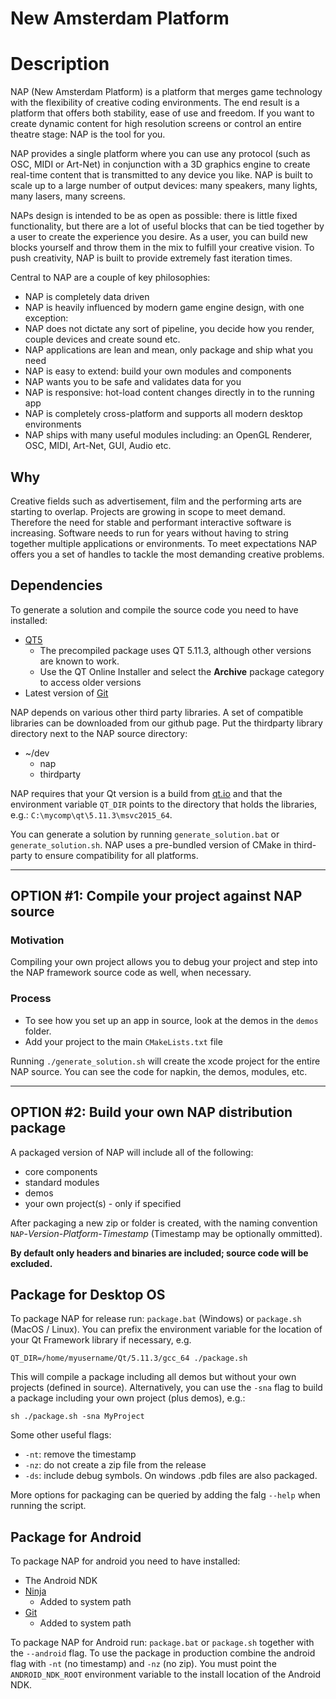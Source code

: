 New Amsterdam Platform
=======================

# Description

NAP (New Amsterdam Platform) is a platform that merges game technology with the flexibility of creative coding environments. The end result is a platform that offers both stability, ease of use and freedom. If you want to create dynamic content for high resolution screens or control an entire theatre stage: NAP is the tool for you.

NAP provides a single platform where you can use any protocol (such as OSC, MIDI or Art-Net) in conjunction with a 3D graphics engine to create real-time content that is transmitted to any device you like. NAP is built to scale up to a large number of output devices: many speakers, many lights, many lasers, many screens.
	
NAPs design is intended to be as open as possible: there is little fixed functionality, but there are a lot of useful blocks that can be tied together by a user to create the experience you desire. As a user, you can build new blocks yourself and throw them in the mix to fulfill your creative vision. To push creativity, NAP is built to provide extremely fast iteration times.

Central to NAP are a couple of key philosophies:

- NAP is completely data driven
- NAP is heavily influenced by modern game engine design, with one exception:
- NAP does not dictate any sort of pipeline, you decide how you render, couple devices and create sound etc.
- NAP applications are lean and mean, only package and ship what you need
- NAP is easy to extend: build your own modules and components
- NAP wants you to be safe and validates data for you
- NAP is responsive: hot-load content changes directly in to the running app
- NAP is completely cross-platform and supports all modern desktop environments
- NAP ships with many useful modules including: an OpenGL Renderer, OSC, MIDI, Art-Net, GUI, Audio etc.

## Why

Creative fields such as advertisement, film and the performing arts are starting to overlap. Projects are growing in scope to meet demand. Therefore the need for stable and performant interactive software is increasing. Software needs to run for years without having to string together multiple applications or environments. To meet expectations NAP offers you a set of handles to tackle the most demanding creative problems.

## Dependencies

To generate a solution and compile the source code you need to have installed: 

- [QT5](http://download.qt.io/official_releases/qt/)
	- The precompiled package uses QT 5.11.3, although other versions are known to work.
	- Use the QT Online Installer and select the **Archive** package category to access older versions
- Latest version of [Git](https://git-scm.com/download/win)

NAP depends on various other third party libraries. A set of compatible libraries can be downloaded from our github page. Put the thirdparty library directory next to the NAP source directory:

- ~/dev
	- nap
	- thirdparty

NAP requires that your Qt version is a build from [qt.io](http://download.qt.io/official_releases/qt/) and that the environment variable `QT_DIR` points to the directory that holds the libraries, e.g.: `C:\mycomp\qt\5.11.3\msvc2015_64`.

You can generate a solution by running `generate_solution.bat` or `generate_solution.sh`. NAP uses a pre-bundled version of CMake in third-party to ensure compatibility for all platforms.

---

## OPTION #1: Compile your project against NAP source
### Motivation
Compiling your own project allows you to debug your project and step into the NAP framework source code as well, when necessary.

### Process
* To see how you set up an app in source, look at the demos in the `demos` folder.
* Add your project to the main `CMakeLists.txt` file

 Running `./generate_solution.sh` will create the xcode project for the entire NAP source. You can see the code for napkin, the demos, modules, etc.

---

## OPTION #2: Build your own NAP distribution package
A packaged version of NAP will include all of the following:
* core components
* standard modules
* demos
* your own project(s) - only if specified

After packaging a new zip or folder is created, with the naming convention `NAP`-*Version*-*Platform*-*Timestamp* (Timestamp may be optionally ommitted).

**By default only headers and binaries are included; source code will be excluded.**

## Package for Desktop OS

To package NAP for release run: `package.bat` (Windows) or `package.sh` (MacOS / Linux). You can prefix the environment variable for the location of your Qt Framework library if necessary, e.g.
```
QT_DIR=/home/myusername/Qt/5.11.3/gcc_64 ./package.sh
```

This will compile a package including all demos but without your own projects (defined in source). Alternatively, you can use the `-sna` flag to build a package including your own project (plus demos), e.g.:
```
sh ./package.sh -sna MyProject
```

Some other useful flags:
* `-nt`: remove the timestamp
* `-nz`: do not create a zip file from the release
* `-ds`: include debug symbols. On windows .pdb files are also packaged.

More options for packaging can be queried by adding the falg `--help` when running the script.

## Package for Android

To package NAP for android you need to have installed:

- The Android NDK 
- [Ninja](https://github.com/ninja-build/ninja/releases)
	- Added to system path
- [Git](https://git-scm.com/download)
	- Added to system path

To package NAP for Android run: `package.bat` or `package.sh` together with the `--android` flag. To use the package in production combine the android flag with `-nt` (no timestamp) and `-nz` (no zip). You must point the `ANDROID_NDK_ROOT` environment variable to the install location of the Android NDK.
